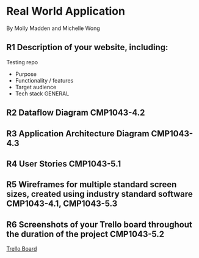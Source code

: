 # Real World Application 
By Molly Madden and Michelle Wong

## R1	Description of your website, including:

Testing repo
- Purpose
- Functionality / features
- Target audience
- Tech stack	GENERAL
## R2	Dataflow Diagram	CMP1043-4.2
## R3	Application Architecture Diagram	CMP1043-4.3
## R4	User Stories	CMP1043-5.1
## R5	Wireframes for multiple standard screen sizes, created using industry standard software	CMP1043-4.1, CMP1043-5.3
## R6	Screenshots of your Trello board throughout the duration of the project	CMP1043-5.2

[Trello Board](https://trello.com/b/xNTst2Dp/real-world-app)
